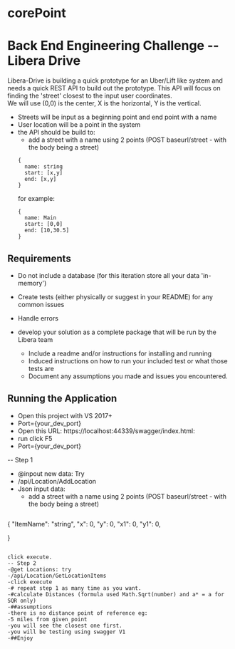 # corePoint

# Back End Engineering Challenge -- Libera Drive

Libera-Drive is building a quick prototype for an Uber/Lift like system and needs a quick REST API to build out the prototype.  This API will focus on finding the 'street' closest to the input user coordinates.  
We will use (0,0) is the center, X is the horizontal, Y is the vertical.  
- Streets will be input as a beginning point and end point with a name
- User location will be a point in the system
- the API should be build to:
  - add a street with a name using 2 points (POST baseurl/street - with the body being a street)
  ```
  { 
    name: string
    start: [x,y]
    end: [x,y]
  }
  ```
  for example: 
  ```
  { 
    name: Main
    start: [0,0]
    end: [10,30.5]
  }
  ```

## Requirements
- Do not include a database (for this iteration store all your data 'in-memory')
- Create tests (either physically or suggest in your README) for any common issues
- Handle errors 

- develop your solution as a complete package that will be run by the Libera team
  - Include a readme and/or instructions for installing and running
  - Induced instructions on how to run your included test or what those tests are
  - Document any assumptions you made and issues you encountered.
  
  
  
## Running the Application
- Open this project with VS 2017+
- Port={your_dev_port}
- Open this URL: https://localhost:44339/swagger/index.html:
- run click F5
- Port={your_dev_port}

--  Step 1
- @inpout new data: Try
- /api/Location/AddLocation
- Json input data:
  - add a street with a name using 2 points (POST baseurl/street - with the body being a street)
  ```
{
  "ItemName": "string",
  "x": 0,
  "y": 0,
  "x1": 0,
  "y1": 0,
  
}
  ```

click execute.
-- Step 2
-@get Locations: try
-/api/Location/GetLocationItems
-click execute
-# repeat step 1 as many time as you want.
-#calculate Distances (formula used Math.Sqrt(number) and a* = a for SQR only)
-##assumptions
-there is no distance point of reference eg:
-5 miles from given point
-you will see the closest one first.
-you will be testing using swagger V1
-##Enjoy


